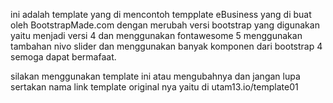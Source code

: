 ini adalah template yang di mencontoh tempplate eBusiness yang di buat oleh BootstrapMade.com
dengan merubah versi bootstrap yang digunakan yaitu menjadi versi 4 dan menggunakan fontawesome 5
menggunakan tambahan nivo slider dan menggunakan banyak komponen dari bootstrap 4
semoga dapat bermafaat.

silakan menggunakan template ini atau mengubahnya
dan jangan lupa sertakan nama link template original nya
yaitu di utam13.io/template01